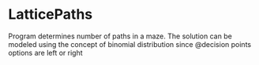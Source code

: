 # LatticePaths
Program determines number of paths in a maze. The solution can be modeled using the concept of binomial distribution since @decision points options are left or right
